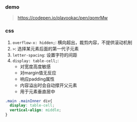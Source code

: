 ### demo
>https://codepen.io/plavookac/pen/qomrMw

### css
1. `overflow-x: hidden;`: 横向超出，裁剪内容，不提供滚动机制
2. `>`: 选择某元素后面的第一代子元素
3. `letter-spacing`: 设置字符的间距
4. `display: table-cell;`:
   - 对宽度高度敏感
   - 对margin值无反应
   - 响应padding属性
   - 内容溢出时会自动撑开父元素
   - 用于元素垂直居中
```css
.main .mainInner div{
  display: table-cell;
  vertical-align: middle;
}
```